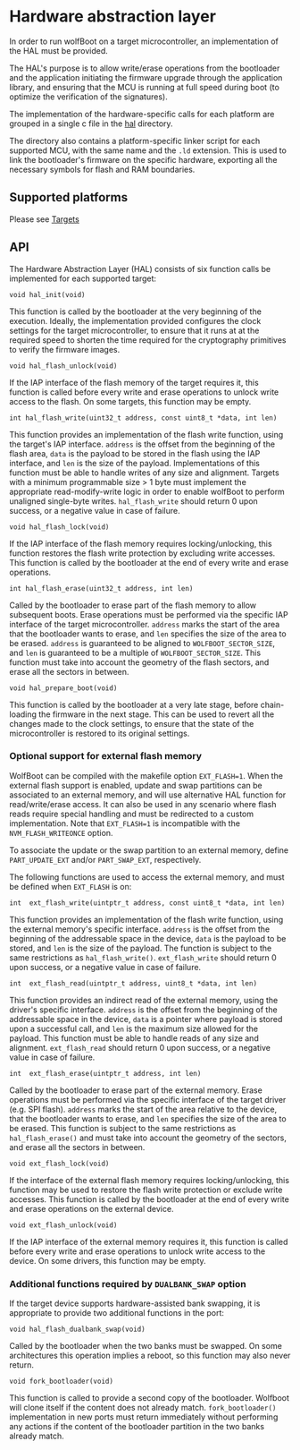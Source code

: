 # Hardware abstraction layer

In order to run wolfBoot on a target microcontroller, an implementation of the HAL
must be provided.

The HAL's purpose is to allow write/erase operations from the bootloader
and the application initiating the firmware upgrade through the application library, and
ensuring that the MCU is running at full speed during boot (to optimize the
verification of the signatures).

The implementation of the hardware-specific calls for each platform are grouped in
a single c file in the [hal](../hal) directory.

The directory also contains a platform-specific linker script for each supported MCU,
with the same name and the `.ld` extension. This is used to link the bootloader's
firmware on the specific hardware, exporting all the necessary symbols for flash
and RAM boundaries.

## Supported platforms

Please see [Targets](Targets.md)


## API

The Hardware Abstraction Layer (HAL) consists of six function calls
be implemented for each supported target:

`void hal_init(void)`

This function is called by the bootloader at the very beginning of the execution.
Ideally, the implementation provided configures the clock settings for the target
microcontroller, to ensure that it runs at at the required speed to shorten the
time required for the cryptography primitives to verify the firmware images.

`void hal_flash_unlock(void)`

If the IAP interface of the flash memory of the target requires it, this function
is called before every write and erase operations to unlock write access to the
flash. On some targets, this function may be empty.

`int hal_flash_write(uint32_t address, const uint8_t *data, int len)`

This function provides an implementation of the flash write function, using the
target's IAP interface. `address` is the offset from the beginning of the
flash area, `data` is the payload to be stored in the flash using the IAP interface,
and `len` is the size of the payload. Implementations of this function must be able to
handle writes of any size and alignment. Targets with a minimum programmable size
\> 1 byte must implement the appropriate read-modify-write logic in order to enable
wolfBoot to perform unaligned single-byte writes. `hal_flash_write` should return 0 upon
success, or a negative value in case of failure.

`void hal_flash_lock(void)`

If the IAP interface of the flash memory requires locking/unlocking, this function
restores the flash write protection by excluding write accesses. This function is called
by the bootloader at the end of every write and erase operations.

`int hal_flash_erase(uint32_t address, int len)`

Called by the bootloader to erase part of the flash memory to allow subsequent boots.
Erase operations must be performed via the specific IAP interface of the target microcontroller.
`address` marks the start of the area that the bootloader wants to erase, and `len` specifies
the size of the area to be erased. `address` is guaranteed to be aligned to `WOLFBOOT_SECTOR_SIZE`,
and `len` is guaranteed to be a multiple of `WOLFBOOT_SECTOR_SIZE`. This function must take into account
the geometry of the flash sectors, and erase all the sectors in between.

`void hal_prepare_boot(void)`

This function is called by the bootloader at a very late stage, before chain-loading the firmware
in the next stage. This can be used to revert all the changes made to the clock settings, to ensure
that the state of the microcontroller is restored to its original settings.

### Optional support for external flash memory

WolfBoot can be compiled with the makefile option `EXT_FLASH=1`. When the external flash support is
enabled, update and swap partitions can be associated to an external memory, and will use alternative
HAL function for read/write/erase access. It can also be used in any scenario where flash reads require
special handling and must be redirected to a custom implementation. Note that `EXT_FLASH=1` is incompatible
with the `NVM_FLASH_WRITEONCE` option.

To associate the update or the swap partition to an external memory, define `PART_UPDATE_EXT` and/or
`PART_SWAP_EXT`, respectively.

The following functions are used to access the external memory, and must be defined when `EXT_FLASH`
is on:

`int  ext_flash_write(uintptr_t address, const uint8_t *data, int len)`

This function provides an implementation of the flash write function, using the
external memory's specific interface. `address` is the offset from the beginning of the
addressable space in the device, `data` is the payload to be stored,
and `len` is the size of the payload. The function is subject to the same restrictions as
`hal_flash_write()`. `ext_flash_write` should return 0 upon success,
or a negative value in case of failure.

`int  ext_flash_read(uintptr_t address, uint8_t *data, int len)`

This function provides an indirect read of the external memory, using the
driver's specific interface. `address` is the offset from the beginning of the
addressable space in the device, `data` is a pointer where payload is stored upon a successful
call, and `len` is the maximum size allowed for the payload. This function must be able to handle
reads of any size and alignment. `ext_flash_read` should return 0 upon success, or a negative value
in case of failure.

`int  ext_flash_erase(uintptr_t address, int len)`

Called by the bootloader to erase part of the external memory.
Erase operations must be performed via the specific interface of the target driver (e.g. SPI flash).
`address` marks the start of the area relative to the device, that the bootloader wants to erase,
and `len` specifies the size of the area to be erased. This function is subject to the same restrictions
as `hal_flash_erase()` and must take into account the geometry of the sectors, and erase all the sectors
in between.

`void ext_flash_lock(void)`

If the interface of the external flash memory requires locking/unlocking, this function
may be used to restore the flash write protection or exclude write accesses. This function is called
by the bootloader at the end of every write and erase operations on the external device.


`void ext_flash_unlock(void)`

If the IAP interface of the external memory requires it, this function
is called before every write and erase operations to unlock write access to the
device. On some drivers, this function may be empty.


### Additional functions required by `DUALBANK_SWAP` option

If the target device supports hardware-assisted bank swapping, it is appropriate
to provide two additional functions in the port:

`void hal_flash_dualbank_swap(void)`

Called by the bootloader when the two banks must be swapped. On some architectures
this operation implies a reboot, so this function may also never return.


`void fork_bootloader(void)`

This function is called to provide a second copy of the bootloader. Wolfboot will
clone itself if the content does not already match. `fork_bootloader()`
implementation in new ports must return immediately without performing any actions
if the content of the bootloader partition in the two banks already match.


